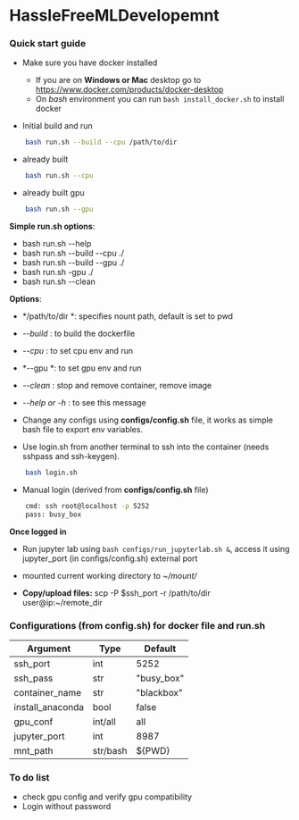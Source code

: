 # HassleFreeMLDevelopemnt
  
### Quick start guide
- Make sure you have docker installed
    - If you are on **Windows or Mac** desktop go to https://www.docker.com/products/docker-desktop
    - On *bash* environment you can run ```bash install_docker.sh``` to install docker

- Initial build and run
```bash
    bash run.sh --build --cpu /path/to/dir
```
- already built
```bash
    bash run.sh --cpu
```
- already built gpu
```bash
    bash run.sh --gpu
```


**Simple run.sh options**:
- bash run.sh --help
- bash run.sh --build --cpu ./
- bash run.sh --build --gpu ./
- bash run.sh -gpu ./
- bash run.sh --clean

**Options**:
- */path/to/dir *: specifies nount path, default is set to pwd 
- *--build* : to build the dockerfile
- *--cpu* : to set cpu env and run
- *--gpu *: to set gpu env and run
- *--clean* : stop and remove container, remove image
- *--help or -h* : to see this message


- Change any configs using **configs/config.sh** file, it works as simple bash file to export env variables.

- Use login.sh from another terminal to ssh into the container (needs sshpass and ssh-keygen).
```bash
    bash login.sh
```
- Manual login (derived from **configs/config.sh** file)
```bash
    cmd: ssh root@localhost -p 5252
    pass: busy_box
```
**Once logged in**

- Run jupyter lab using ```bash configs/run_jupyterlab.sh &```, access it using jupyter_port (in configs/config.sh) external port

- mounted current working directory to *~/mount/* 

- **Copy/upload files:** scp -P $ssh_port -r /path/to/dir user@ip:~/remote_dir

### Configurations (from config.sh) for docker file and run.sh

| **Argument**     | **Type** | **Default** |
|------------------|----------|-------------|
| ssh_port         | int      | 5252        |
| ssh_pass         | str      | "busy_box"  |
| container_name   | str      | "blackbox"  |
| install_anaconda | bool     | false       |
| gpu_conf         | int/all  | all         |
| jupyter_port     | int      | 8987        |
| mnt_path         | str/bash | ${PWD}      |

### To do list

- check gpu config and verify gpu compatibility
- Login without password